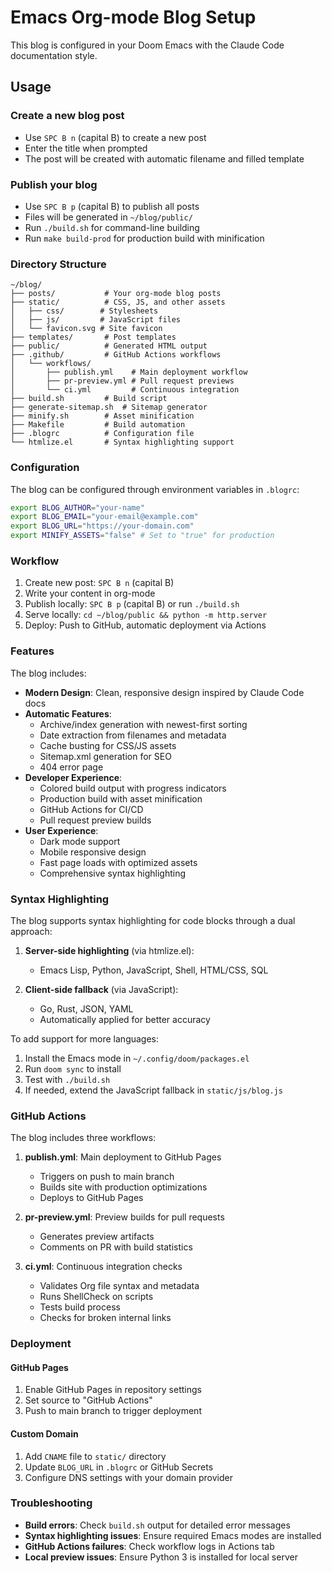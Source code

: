 # Emacs Org-mode Blog Setup

This blog is configured in your Doom Emacs with the Claude Code documentation style.

## Usage

### Create a new blog post

- Use `SPC B n` (capital B) to create a new post
- Enter the title when prompted
- The post will be created with automatic filename and filled template

### Publish your blog

- Use `SPC B p` (capital B) to publish all posts
- Files will be generated in `~/blog/public/`
- Run `./build.sh` for command-line building
- Run `make build-prod` for production build with minification

### Directory Structure

```
~/blog/
├── posts/           # Your org-mode blog posts
├── static/          # CSS, JS, and other assets
│   ├── css/        # Stylesheets
│   ├── js/         # JavaScript files
│   └── favicon.svg # Site favicon
├── templates/       # Post templates
├── public/          # Generated HTML output
├── .github/         # GitHub Actions workflows
│   └── workflows/
│       ├── publish.yml    # Main deployment workflow
│       ├── pr-preview.yml # Pull request previews
│       └── ci.yml         # Continuous integration
├── build.sh         # Build script
├── generate-sitemap.sh  # Sitemap generator
├── minify.sh        # Asset minification
├── Makefile         # Build automation
├── .blogrc          # Configuration file
└── htmlize.el       # Syntax highlighting support
```

### Configuration

The blog can be configured through environment variables in `.blogrc`:

```bash
export BLOG_AUTHOR="your-name"
export BLOG_EMAIL="your-email@example.com"
export BLOG_URL="https://your-domain.com"
export MINIFY_ASSETS="false" # Set to "true" for production
```

### Workflow

1. Create new post: `SPC B n` (capital B)
2. Write your content in org-mode
3. Publish locally: `SPC B p` (capital B) or run `./build.sh`
4. Serve locally: `cd ~/blog/public && python -m http.server`
5. Deploy: Push to GitHub, automatic deployment via Actions

### Features

The blog includes:

- **Modern Design**: Clean, responsive design inspired by Claude Code docs
- **Automatic Features**:
  - Archive/index generation with newest-first sorting
  - Date extraction from filenames and metadata
  - Cache busting for CSS/JS assets
  - Sitemap.xml generation for SEO
  - 404 error page
- **Developer Experience**:
  - Colored build output with progress indicators
  - Production build with asset minification
  - GitHub Actions for CI/CD
  - Pull request preview builds
- **User Experience**:
  - Dark mode support
  - Mobile responsive design
  - Fast page loads with optimized assets
  - Comprehensive syntax highlighting

### Syntax Highlighting

The blog supports syntax highlighting for code blocks through a dual approach:

1. **Server-side highlighting** (via htmlize.el):
   - Emacs Lisp, Python, JavaScript, Shell, HTML/CSS, SQL

2. **Client-side fallback** (via JavaScript):
   - Go, Rust, JSON, YAML
   - Automatically applied for better accuracy

To add support for more languages:

1. Install the Emacs mode in `~/.config/doom/packages.el`
2. Run `doom sync` to install
3. Test with `./build.sh`
4. If needed, extend the JavaScript fallback in `static/js/blog.js`

### GitHub Actions

The blog includes three workflows:

1. **publish.yml**: Main deployment to GitHub Pages
   - Triggers on push to main branch
   - Builds site with production optimizations
   - Deploys to GitHub Pages

2. **pr-preview.yml**: Preview builds for pull requests
   - Generates preview artifacts
   - Comments on PR with build statistics

3. **ci.yml**: Continuous integration checks
   - Validates Org file syntax and metadata
   - Runs ShellCheck on scripts
   - Tests build process
   - Checks for broken internal links

### Deployment

#### GitHub Pages

1. Enable GitHub Pages in repository settings
2. Set source to "GitHub Actions"
3. Push to main branch to trigger deployment

#### Custom Domain

1. Add `CNAME` file to `static/` directory
2. Update `BLOG_URL` in `.blogrc` or GitHub Secrets
3. Configure DNS settings with your domain provider

### Troubleshooting

- **Build errors**: Check `build.sh` output for detailed error messages
- **Syntax highlighting issues**: Ensure required Emacs modes are installed
- **GitHub Actions failures**: Check workflow logs in Actions tab
- **Local preview issues**: Ensure Python 3 is installed for local server

